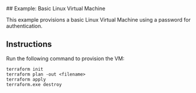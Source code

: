 ## Example: Basic Linux Virtual Machine

This example provisions a basic Linux Virtual Machine using a password for authentication.

## Instructions

Run the following command to provision the VM:

	terraform init
	terraform plan -out <filename>
	terraform apply
	terraform.exe destroy